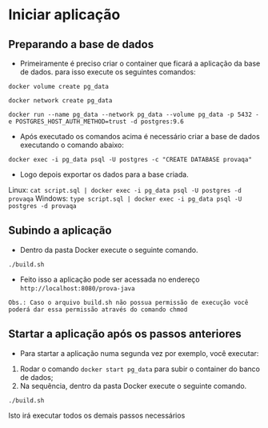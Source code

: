 # Iniciar aplicação

## Preparando a base de dados

- Primeiramente é preciso criar o container que ficará a aplicação da base de dados.
para isso execute os seguintes comandos:

`docker volume create pg_data`

`docker network create pg_data`

`docker run --name pg_data --network pg_data --volume pg_data -p 5432 -e POSTGRES_HOST_AUTH_METHOD=trust -d postgres:9.6`

- Após executado os comandos acima é necessário criar a base de dados executando o comando abaixo:

`docker exec -i pg_data psql -U postgres -c "CREATE DATABASE provaqa"`
- Logo depois exportar os dados para a base criada.

Linux: `cat script.sql | docker exec -i pg_data psql -U postgres -d provaqa`
Windows: `type script.sql | docker exec -i pg_data psql -U postgres -d provaqa`

## Subindo a aplicação

- Dentro da pasta Docker execute o seguinte comando.

`./build.sh`

- Feito isso a aplicação pode ser acessada no endereço `http://localhost:8080/prova-java`

```
Obs.: Caso o arquivo build.sh não possua permissão de execução você poderá dar essa permissão através do comando chmod
```

## Startar a aplicação após os passos anteriores

- Para startar a aplicação numa segunda vez por exemplo, você executar:

1)  Rodar o comando `docker start pg_data` para subir o container do banco de dados; 
2)  Na sequência, dentro da pasta Docker execute o seguinte comando.

`./build.sh`

Isto irá executar todos os demais passos necessários